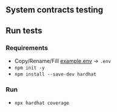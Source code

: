 ## System contracts testing

## Run tests

### Requirements
- Copy/Rename/Fill [example.env](example.env) -> `.env`
- `npm init -y`
- `npm install --save-dev hardhat`

### Run
- `npx hardhat coverage`

